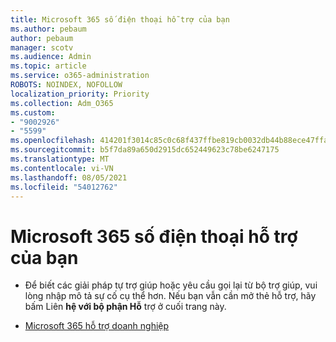 ```yaml
---
title: Microsoft 365 số điện thoại hỗ trợ của bạn
ms.author: pebaum
author: pebaum
manager: scotv
ms.audience: Admin
ms.topic: article
ms.service: o365-administration
ROBOTS: NOINDEX, NOFOLLOW
localization_priority: Priority
ms.collection: Adm_O365
ms.custom:
- "9002926"
- "5599"
ms.openlocfilehash: 414201f3014c85c0c68f437ffbe819cb0032db44b88ece47ffabfcaf65f8d577
ms.sourcegitcommit: b5f7da89a650d2915dc652449623c78be6247175
ms.translationtype: MT
ms.contentlocale: vi-VN
ms.lasthandoff: 08/05/2021
ms.locfileid: "54012762"
---
```

# <a name="microsoft-365-support-phone-number"></a>Microsoft 365 số điện thoại hỗ trợ của bạn

- Để biết các giải pháp tự trợ giúp hoặc yêu cầu gọi lại từ bộ trợ giúp, vui lòng nhập mô tả sự cố cụ thể hơn.  Nếu bạn vẫn cần mở thẻ hỗ trợ, hãy bấm Liên **hệ với bộ phận Hỗ** trợ ở cuối trang này.

- [Microsoft 365 hỗ trợ doanh nghiệp](https://go.microsoft.com/fwlink/p/?linkid=518322)
